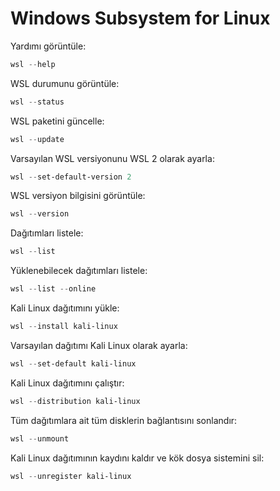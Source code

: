 ---
---

# Windows Subsystem for Linux

Yardımı görüntüle:

```powershell
wsl --help
```

WSL durumunu görüntüle:

```powershell
wsl --status
```

WSL paketini güncelle:

```powershell
wsl --update
```

Varsayılan WSL versiyonunu WSL 2 olarak ayarla:

```powershell
wsl --set-default-version 2
```

WSL versiyon bilgisini görüntüle:

```powershell
wsl --version
```

Dağıtımları listele:

```powershell
wsl --list
```

Yüklenebilecek dağıtımları listele:

```powershell
wsl --list --online
```

Kali Linux dağıtımını yükle:

```powershell
wsl --install kali-linux
```

Varsayılan dağıtımı Kali Linux olarak ayarla:

```powershell
wsl --set-default kali-linux
```

Kali Linux dağıtımını çalıştır:

```powershell
wsl --distribution kali-linux
```

Tüm dağıtımlara ait tüm disklerin bağlantısını sonlandır:

```powershell
wsl --unmount
```

Kali Linux dağıtımının kaydını kaldır ve kök dosya sistemini sil:

```powershell
wsl --unregister kali-linux
```
